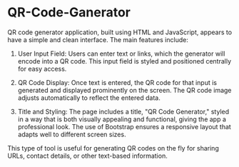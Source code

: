 # QR-Code-Ganerator
QR code generator application, built using HTML and JavaScript, appears to have a simple and clean interface. The main features include:

1. User Input Field: Users can enter text or links, which the generator will encode into a QR code. This input field is styled and positioned centrally for easy access.

2. QR Code Display: Once text is entered, the QR code for that input is generated and displayed prominently on the screen. The QR code image adjusts automatically to reflect the entered data.

3. Title and Styling: The page includes a title, "QR Code Generator," styled in a way that is both visually appealing and functional, giving the app a professional look. The use of Bootstrap ensures a responsive layout that adapts well to different screen sizes.

This type of tool is useful for generating QR codes on the fly for sharing URLs, contact details, or other text-based information.






